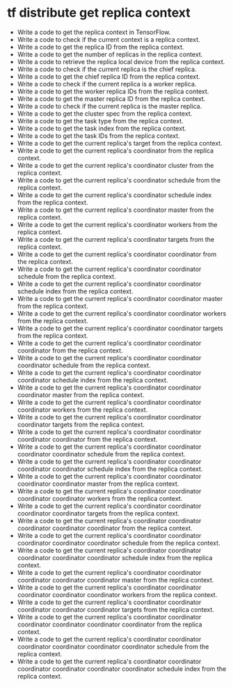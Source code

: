 # tf distribute get replica context

- Write a code to get the replica context in TensorFlow.
- Write a code to check if the current context is a replica context.
- Write a code to get the replica ID from the replica context.
- Write a code to get the number of replicas in the replica context.
- Write a code to retrieve the replica local device from the replica context.
- Write a code to check if the current replica is the chief replica.
- Write a code to get the chief replica ID from the replica context.
- Write a code to check if the current replica is a worker replica.
- Write a code to get the worker replica IDs from the replica context.
- Write a code to get the master replica ID from the replica context.
- Write a code to check if the current replica is the master replica.
- Write a code to get the cluster spec from the replica context.
- Write a code to get the task type from the replica context.
- Write a code to get the task index from the replica context.
- Write a code to get the task IDs from the replica context.
- Write a code to get the current replica's target from the replica context.
- Write a code to get the current replica's coordinator from the replica context.
- Write a code to get the current replica's coordinator cluster from the replica context.
- Write a code to get the current replica's coordinator schedule from the replica context.
- Write a code to get the current replica's coordinator schedule index from the replica context.
- Write a code to get the current replica's coordinator master from the replica context.
- Write a code to get the current replica's coordinator workers from the replica context.
- Write a code to get the current replica's coordinator targets from the replica context.
- Write a code to get the current replica's coordinator coordinator from the replica context.
- Write a code to get the current replica's coordinator coordinator schedule from the replica context.
- Write a code to get the current replica's coordinator coordinator schedule index from the replica context.
- Write a code to get the current replica's coordinator coordinator master from the replica context.
- Write a code to get the current replica's coordinator coordinator workers from the replica context.
- Write a code to get the current replica's coordinator coordinator targets from the replica context.
- Write a code to get the current replica's coordinator coordinator coordinator from the replica context.
- Write a code to get the current replica's coordinator coordinator coordinator schedule from the replica context.
- Write a code to get the current replica's coordinator coordinator coordinator schedule index from the replica context.
- Write a code to get the current replica's coordinator coordinator coordinator master from the replica context.
- Write a code to get the current replica's coordinator coordinator coordinator workers from the replica context.
- Write a code to get the current replica's coordinator coordinator coordinator targets from the replica context.
- Write a code to get the current replica's coordinator coordinator coordinator coordinator from the replica context.
- Write a code to get the current replica's coordinator coordinator coordinator coordinator schedule from the replica context.
- Write a code to get the current replica's coordinator coordinator coordinator coordinator schedule index from the replica context.
- Write a code to get the current replica's coordinator coordinator coordinator coordinator master from the replica context.
- Write a code to get the current replica's coordinator coordinator coordinator coordinator workers from the replica context.
- Write a code to get the current replica's coordinator coordinator coordinator coordinator targets from the replica context.
- Write a code to get the current replica's coordinator coordinator coordinator coordinator coordinator from the replica context.
- Write a code to get the current replica's coordinator coordinator coordinator coordinator coordinator schedule from the replica context.
- Write a code to get the current replica's coordinator coordinator coordinator coordinator coordinator schedule index from the replica context.
- Write a code to get the current replica's coordinator coordinator coordinator coordinator coordinator master from the replica context.
- Write a code to get the current replica's coordinator coordinator coordinator coordinator coordinator workers from the replica context.
- Write a code to get the current replica's coordinator coordinator coordinator coordinator coordinator targets from the replica context.
- Write a code to get the current replica's coordinator coordinator coordinator coordinator coordinator coordinator from the replica context.
- Write a code to get the current replica's coordinator coordinator coordinator coordinator coordinator coordinator schedule from the replica context.
- Write a code to get the current replica's coordinator coordinator coordinator coordinator coordinator coordinator schedule index from the replica context.